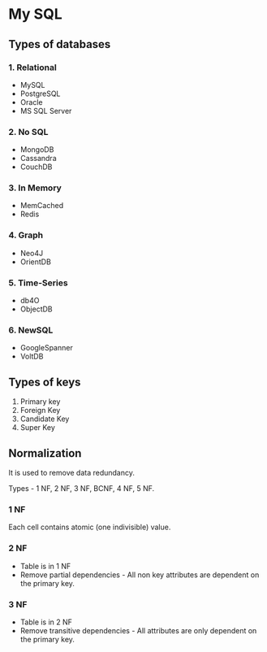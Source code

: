 # My SQL

## Types of databases

### 1. Relational
- MySQL
- PostgreSQL
- Oracle
- MS SQL Server

### 2. No SQL
- MongoDB
- Cassandra
- CouchDB

### 3. In Memory
- MemCached
- Redis
### 4. Graph
- Neo4J
- OrientDB
### 5. Time-Series
- db4O
- ObjectDB
### 6. NewSQL
- GoogleSpanner
- VoltDB

## Types of keys

1. Primary key
2. Foreign Key
3. Candidate Key
4. Super Key

## Normalization
It is used to remove data redundancy.

Types - 1 NF, 2 NF, 3 NF, BCNF, 4 NF, 5 NF.

### 1 NF
Each cell contains atomic (one indivisible) value.

### 2 NF
- Table is in 1 NF
- Remove partial dependencies - All non key attributes are dependent on the primary key.

### 3 NF
- Table is in 2 NF
- Remove transitive dependencies - All attributes are only dependent on the primary key.